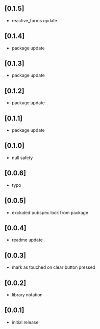 ## [0.1.5]
* reactive_forms update

## [0.1.4]
* package update

## [0.1.3]
* package update

## [0.1.2]
* package update

## [0.1.1]
* package update

## [0.1.0]
* null safety

## [0.0.6]
* typo

## [0.0.5]
* excluded pubspec.lock from package

## [0.0.4]
* readme update

## [0.0.3]
* mark as touched on clear button pressed

## [0.0.2]
* library notation

## [0.0.1]
* initial release
